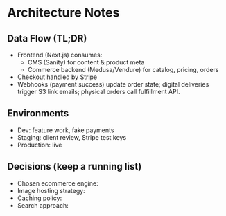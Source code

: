 # Architecture Notes

## Data Flow (TL;DR)
- Frontend (Next.js) consumes:
  - CMS (Sanity) for content & product meta
  - Commerce backend (Medusa/Vendure) for catalog, pricing, orders
- Checkout handled by Stripe
- Webhooks (payment success) update order state; digital deliveries trigger S3 link emails; physical orders call fulfillment API.

## Environments
- Dev: feature work, fake payments
- Staging: client review, Stripe test keys
- Production: live

## Decisions (keep a running list)
- Chosen ecommerce engine:
- Image hosting strategy:
- Caching policy:
- Search approach:

